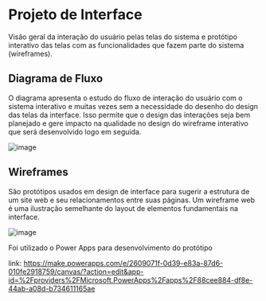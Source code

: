 
# Projeto de Interface


Visão geral da interação do usuário pelas telas do sistema e protótipo interativo das telas com as funcionalidades que fazem parte do sistema (wireframes).

## Diagrama de Fluxo

O diagrama apresenta o estudo do fluxo de interação do usuário com o sistema interativo e  muitas vezes sem a necessidade do desenho do design das telas da interface. Isso permite que o design das interações seja bem planejado e gere impacto na qualidade no design do wireframe interativo que será desenvolvido logo em seguida.

![image](https://github.com/hashtagluan/hashtagluan-pmv-ads-2024-1-e3-proj-mov-t6-pmv-ads-2024-1-e3-proj-Luan/assets/128554958/de6e1630-f7e5-4734-bc77-fcefb52a834c)



## Wireframes

São protótipos usados em design de interface para sugerir a estrutura de um site web e seu relacionamentos entre suas páginas. Um wireframe web é uma ilustração semelhante do layout de elementos fundamentais na interface.

 ![image](https://github.com/hashtagluan/hashtagluan-pmv-ads-2024-1-e3-proj-mov-t6-pmv-ads-2024-1-e3-proj-Luan/assets/128554958/d485baf2-4087-4cb3-a4b9-f0f9214c23e9)

 Foi utilizado o Power Apps para desenvolvimento do protótipo

 link: https://make.powerapps.com/e/2609071f-0d39-e83a-87d6-010fe2918759/canvas/?action=edit&app-id=%2Fproviders%2FMicrosoft.PowerApps%2Fapps%2F88cee884-df8e-44ab-a08d-b734611165ae
 
